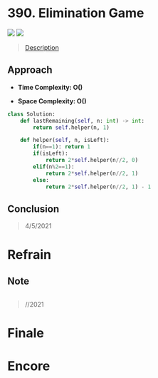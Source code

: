 # 390. Elimination Game

![](https://img.shields.io/badge/Difficulty-Medium-%23f0ad4e)
![](https://img.shields.io/badge/topic-array-critical)

> [Description](https://leetcode.com/problems/elimination-game/)


## Approach

- **Time Complexity: O()**

- **Space Complexity: O()**

```python
class Solution:
    def lastRemaining(self, n: int) -> int:
        return self.helper(n, 1)

    def helper(self, n, isLeft):
        if(n==1): return 1
        if(isLeft):
            return 2*self.helper(n//2, 0)
        elif(n%2==1):
            return 2*self.helper(n//2, 1)
        else:
            return 2*self.helper(n//2, 1) - 1
```

## Conclusion

> 4/5/2021

# Refrain

## Note

```python

```

> //2021

# Finale

# Encore